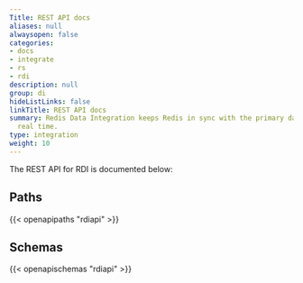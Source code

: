 ```yaml
---
Title: REST API docs
aliases: null
alwaysopen: false
categories:
- docs
- integrate
- rs
- rdi
description: null
group: di
hideListLinks: false
linkTitle: REST API docs
summary: Redis Data Integration keeps Redis in sync with the primary database in near
  real time.
type: integration
weight: 10
---
```


The REST API for RDI is documented below: 

## Paths

{{< openapipaths "rdiapi" >}}

## Schemas

{{< openapischemas "rdiapi" >}}
